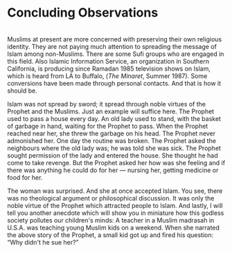 Concluding Observations
=======================

   
 Muslims at present are more concerned with preserving their own
religious identity. They are not paying much attention to spreading the
message of Islam among non-Muslims. There are some Sufi groups who are
engaged in this field. Also Islamic Information Service, an organization
in Southern California, is producing since Ramadan 1985 television shows
on Islam, which is heard from LA to Buffalo, (*The Minaret*, Summer
1987). Some conversions have been made through personal contacts. And
that is how it should be.

Islam was not spread by sword; it spread through noble virtues of the
Prophet and the Muslims. Just an example will suffice here. The Prophet
used to pass a house every day. An old lady used to stand, with the
basket of garbage in hand, waiting for the Prophet to pass. When the
Prophet reached near her, she threw the garbage on his head. The Prophet
never admonished her. One day the routine was broken. The Prophet asked
the neighbours where the old lady was; he was told she was sick. The
Prophet sought permission of the lady and entered the house. She thought
he had come to take revenge. But the Prophet asked her how was she
feeling and if there was anything he could do for her — nursing her,
getting medicine or food for her.

The woman was surprised. And she at once accepted Islam. You see, there
was no theological argument or philosophical discussion. It was only the
noble virtue of the Prophet which attracted people to Islam. And lastly,
I will tell you another anecdote which will show you in miniature how
this godless society pollutes our children's minds: A teacher in a
Muslim madrasah in U.S.A. was teaching young Muslim kids on a weekend.
When she narrated the above story of the Prophet, a small kid got up and
fired his question: “Why didn't he sue her?”

   
  


